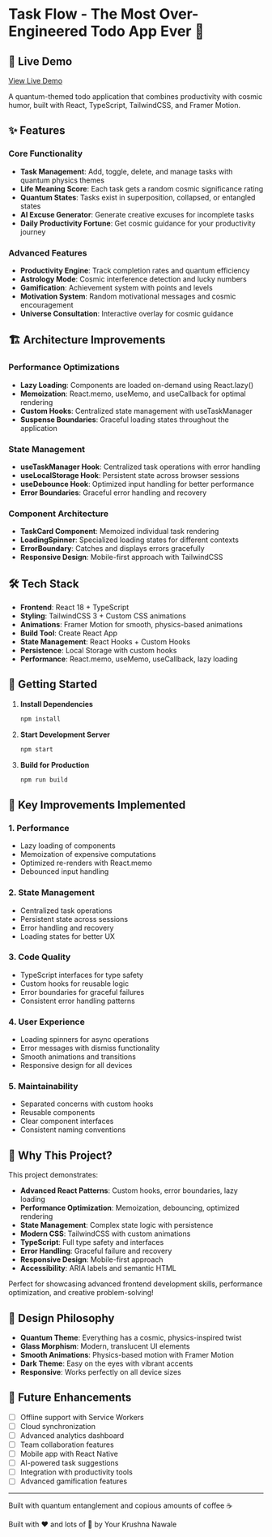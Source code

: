 # Task Flow - The Most Over-Engineered Todo App Ever 🚀

## 🌟 **Live Demo**
[View Live Demo](https://task-flow-jade-one.vercel.app/)

A quantum-themed todo application that combines productivity with cosmic humor, built with React, TypeScript, TailwindCSS, and Framer Motion.

## ✨ Features

### Core Functionality
- **Task Management**: Add, toggle, delete, and manage tasks with quantum physics themes
- **Life Meaning Score**: Each task gets a random cosmic significance rating
- **Quantum States**: Tasks exist in superposition, collapsed, or entangled states
- **AI Excuse Generator**: Generate creative excuses for incomplete tasks
- **Daily Productivity Fortune**: Get cosmic guidance for your productivity journey

### Advanced Features
- **Productivity Engine**: Track completion rates and quantum efficiency
- **Astrology Mode**: Cosmic interference detection and lucky numbers
- **Gamification**: Achievement system with points and levels
- **Motivation System**: Random motivational messages and cosmic encouragement
- **Universe Consultation**: Interactive overlay for cosmic guidance

## 🏗️ Architecture Improvements

### Performance Optimizations
- **Lazy Loading**: Components are loaded on-demand using React.lazy()
- **Memoization**: React.memo, useMemo, and useCallback for optimal rendering
- **Custom Hooks**: Centralized state management with useTaskManager
- **Suspense Boundaries**: Graceful loading states throughout the application

### State Management
- **useTaskManager Hook**: Centralized task operations with error handling
- **useLocalStorage Hook**: Persistent state across browser sessions
- **useDebounce Hook**: Optimized input handling for better performance
- **Error Boundaries**: Graceful error handling and recovery

### Component Architecture
- **TaskCard Component**: Memoized individual task rendering
- **LoadingSpinner**: Specialized loading states for different contexts
- **ErrorBoundary**: Catches and displays errors gracefully
- **Responsive Design**: Mobile-first approach with TailwindCSS

## 🛠️ Tech Stack

- **Frontend**: React 18 + TypeScript
- **Styling**: TailwindCSS 3 + Custom CSS animations
- **Animations**: Framer Motion for smooth, physics-based animations
- **Build Tool**: Create React App
- **State Management**: React Hooks + Custom Hooks
- **Persistence**: Local Storage with custom hooks
- **Performance**: React.memo, useMemo, useCallback, lazy loading

## 🚀 Getting Started

1. **Install Dependencies**
   ```bash
   npm install
   ```

2. **Start Development Server**
   ```bash
   npm start
   ```

3. **Build for Production**
   ```bash
   npm run build
   ```

## 🎯 Key Improvements Implemented

### 1. Performance
- Lazy loading of components
- Memoization of expensive computations
- Optimized re-renders with React.memo
- Debounced input handling

### 2. State Management
- Centralized task operations
- Persistent state across sessions
- Error handling and recovery
- Loading states for better UX

### 3. Code Quality
- TypeScript interfaces for type safety
- Custom hooks for reusable logic
- Error boundaries for graceful failures
- Consistent error handling patterns

### 4. User Experience
- Loading spinners for async operations
- Error messages with dismiss functionality
- Smooth animations and transitions
- Responsive design for all devices

### 5. Maintainability
- Separated concerns with custom hooks
- Reusable components
- Clear component interfaces
- Consistent naming conventions

## 🌟 Why This Project?

This project demonstrates:
- **Advanced React Patterns**: Custom hooks, error boundaries, lazy loading
- **Performance Optimization**: Memoization, debouncing, optimized rendering
- **State Management**: Complex state logic with persistence
- **Modern CSS**: TailwindCSS with custom animations
- **TypeScript**: Full type safety and interfaces
- **Error Handling**: Graceful failure and recovery
- **Responsive Design**: Mobile-first approach
- **Accessibility**: ARIA labels and semantic HTML

Perfect for showcasing advanced frontend development skills, performance optimization, and creative problem-solving!

## 🎨 Design Philosophy

- **Quantum Theme**: Everything has a cosmic, physics-inspired twist
- **Glass Morphism**: Modern, translucent UI elements
- **Smooth Animations**: Physics-based motion with Framer Motion
- **Dark Theme**: Easy on the eyes with vibrant accents
- **Responsive**: Works perfectly on all device sizes

## 🔮 Future Enhancements

- [ ] Offline support with Service Workers
- [ ] Cloud synchronization
- [ ] Advanced analytics dashboard
- [ ] Team collaboration features
- [ ] Mobile app with React Native
- [ ] AI-powered task suggestions
- [ ] Integration with productivity tools
- [ ] Advanced gamification features

---

Built with quantum entanglement and copious amounts of coffee ☕

Built with ❤️ and lots of 🚀 by Your Krushna Nawale


